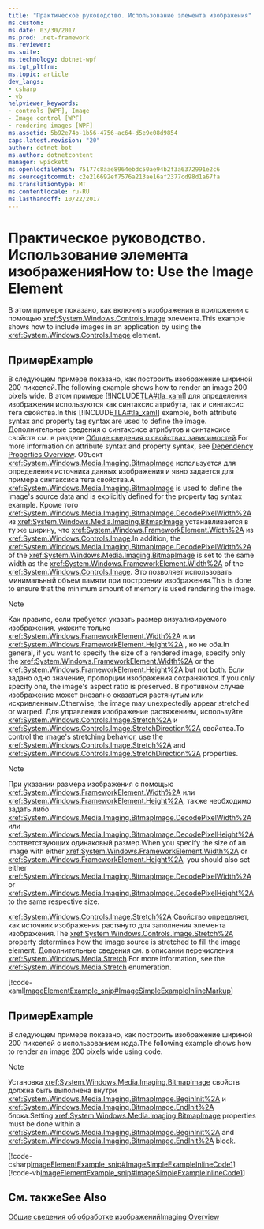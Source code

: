 ```yaml
---
title: "Практическое руководство. Использование элемента изображения"
ms.custom: 
ms.date: 03/30/2017
ms.prod: .net-framework
ms.reviewer: 
ms.suite: 
ms.technology: dotnet-wpf
ms.tgt_pltfrm: 
ms.topic: article
dev_langs:
- csharp
- vb
helpviewer_keywords:
- controls [WPF], Image
- Image control [WPF]
- rendering images [WPF]
ms.assetid: 5b92e74b-1b56-4756-ac64-d5e9e08d9854
caps.latest.revision: "20"
author: dotnet-bot
ms.author: dotnetcontent
manager: wpickett
ms.openlocfilehash: 75177c8aae8964ebdc50ae94b2f3a6372991e2c6
ms.sourcegitcommit: c2e216692ef7576a213ae16af2377cd98d1a67fa
ms.translationtype: MT
ms.contentlocale: ru-RU
ms.lasthandoff: 10/22/2017
---
```

# <a name="how-to-use-the-image-element"></a><span data-ttu-id="9dff2-102">Практическое руководство. Использование элемента изображения</span><span class="sxs-lookup"><span data-stu-id="9dff2-102">How to: Use the Image Element</span></span>
<span data-ttu-id="9dff2-103">В этом примере показано, как включить изображения в приложении с помощью <xref:System.Windows.Controls.Image> элемента.</span><span class="sxs-lookup"><span data-stu-id="9dff2-103">This example shows how to include images in an application by using the <xref:System.Windows.Controls.Image> element.</span></span>  
  
## <a name="example"></a><span data-ttu-id="9dff2-104">Пример</span><span class="sxs-lookup"><span data-stu-id="9dff2-104">Example</span></span>  
 <span data-ttu-id="9dff2-105">В следующем примере показано, как построить изображение шириной 200 пикселей.</span><span class="sxs-lookup"><span data-stu-id="9dff2-105">The following example shows how to render an image 200 pixels wide.</span></span> <span data-ttu-id="9dff2-106">В этом примере [!INCLUDE[TLA#tla_xaml](../../../../includes/tlasharptla-xaml-md.md)] для определения изображения используются как синтаксис атрибута, так и синтаксис тега свойства.</span><span class="sxs-lookup"><span data-stu-id="9dff2-106">In this [!INCLUDE[TLA#tla_xaml](../../../../includes/tlasharptla-xaml-md.md)] example, both attribute syntax and property tag syntax are used to define the image.</span></span> <span data-ttu-id="9dff2-107">Дополнительные сведения о синтаксисе атрибутов и синтаксисе свойств см. в разделе [Общие сведения о свойствах зависимостей](../../../../docs/framework/wpf/advanced/dependency-properties-overview.md).</span><span class="sxs-lookup"><span data-stu-id="9dff2-107">For more information on attribute syntax and property syntax, see [Dependency Properties Overview](../../../../docs/framework/wpf/advanced/dependency-properties-overview.md).</span></span> <span data-ttu-id="9dff2-108">Объект <xref:System.Windows.Media.Imaging.BitmapImage> используется для определения источника данных изображения и явно задается для примера синтаксиса тега свойства.</span><span class="sxs-lookup"><span data-stu-id="9dff2-108">A <xref:System.Windows.Media.Imaging.BitmapImage> is used to define the image's source data and is explicitly defined for the property tag syntax example.</span></span> <span data-ttu-id="9dff2-109">Кроме того <xref:System.Windows.Media.Imaging.BitmapImage.DecodePixelWidth%2A> из <xref:System.Windows.Media.Imaging.BitmapImage> устанавливается в ту же ширину, что <xref:System.Windows.FrameworkElement.Width%2A> из <xref:System.Windows.Controls.Image>.</span><span class="sxs-lookup"><span data-stu-id="9dff2-109">In addition, the <xref:System.Windows.Media.Imaging.BitmapImage.DecodePixelWidth%2A> of the <xref:System.Windows.Media.Imaging.BitmapImage> is set to the same width as the <xref:System.Windows.FrameworkElement.Width%2A> of the <xref:System.Windows.Controls.Image>.</span></span> <span data-ttu-id="9dff2-110">Это позволяет использовать минимальный объем памяти при построении изображения.</span><span class="sxs-lookup"><span data-stu-id="9dff2-110">This is done to ensure that the minimum amount of memory is used rendering the image.</span></span>  
  
> [!NOTE]
>  <span data-ttu-id="9dff2-111">Как правило, если требуется указать размер визуализируемого изображения, укажите только <xref:System.Windows.FrameworkElement.Width%2A> или <xref:System.Windows.FrameworkElement.Height%2A> , но не оба.</span><span class="sxs-lookup"><span data-stu-id="9dff2-111">In general, if you want to specify the size of a rendered image, specify only the <xref:System.Windows.FrameworkElement.Width%2A> or the <xref:System.Windows.FrameworkElement.Height%2A> but not both.</span></span> <span data-ttu-id="9dff2-112">Если задано одно значение, пропорции изображения сохраняются.</span><span class="sxs-lookup"><span data-stu-id="9dff2-112">If you only specify one, the image's aspect ratio is preserved.</span></span> <span data-ttu-id="9dff2-113">В противном случае изображение может внезапно оказаться растянутым или искривленным.</span><span class="sxs-lookup"><span data-stu-id="9dff2-113">Otherwise, the image may unexpectedly appear stretched or warped.</span></span> <span data-ttu-id="9dff2-114">Для управления изображение растяжением, используйте <xref:System.Windows.Controls.Image.Stretch%2A> и <xref:System.Windows.Controls.Image.StretchDirection%2A> свойства.</span><span class="sxs-lookup"><span data-stu-id="9dff2-114">To control the image's stretching behavior, use the <xref:System.Windows.Controls.Image.Stretch%2A> and <xref:System.Windows.Controls.Image.StretchDirection%2A> properties.</span></span>  
  
> [!NOTE]
>  <span data-ttu-id="9dff2-115">При указании размера изображения с помощью <xref:System.Windows.FrameworkElement.Width%2A> или <xref:System.Windows.FrameworkElement.Height%2A>, также необходимо задать либо <xref:System.Windows.Media.Imaging.BitmapImage.DecodePixelWidth%2A> или <xref:System.Windows.Media.Imaging.BitmapImage.DecodePixelHeight%2A> соответствующих одинаковый размер.</span><span class="sxs-lookup"><span data-stu-id="9dff2-115">When you specify the size of an image with either <xref:System.Windows.FrameworkElement.Width%2A> or <xref:System.Windows.FrameworkElement.Height%2A>, you should also set either <xref:System.Windows.Media.Imaging.BitmapImage.DecodePixelWidth%2A> or <xref:System.Windows.Media.Imaging.BitmapImage.DecodePixelHeight%2A> to the same respective size.</span></span>  
  
 <span data-ttu-id="9dff2-116"><xref:System.Windows.Controls.Image.Stretch%2A> Свойство определяет, как источник изображения растянуто для заполнения элемента изображения.</span><span class="sxs-lookup"><span data-stu-id="9dff2-116">The <xref:System.Windows.Controls.Image.Stretch%2A> property determines how the image source is stretched to fill the image element.</span></span> <span data-ttu-id="9dff2-117">Дополнительные сведения см. в описании перечисления <xref:System.Windows.Media.Stretch>.</span><span class="sxs-lookup"><span data-stu-id="9dff2-117">For more information, see the <xref:System.Windows.Media.Stretch> enumeration.</span></span>  
  
 [!code-xaml[ImageElementExample_snip#ImageSimpleExampleInlineMarkup](../../../../samples/snippets/csharp/VS_Snippets_Wpf/ImageElementExample_snip/CSharp/ImageSimpleExample.xaml#imagesimpleexampleinlinemarkup)]  
  
## <a name="example"></a><span data-ttu-id="9dff2-118">Пример</span><span class="sxs-lookup"><span data-stu-id="9dff2-118">Example</span></span>  
 <span data-ttu-id="9dff2-119">В следующем примере показано, как построить изображение шириной 200 пикселей с использованием кода.</span><span class="sxs-lookup"><span data-stu-id="9dff2-119">The following example shows how to render an image 200 pixels wide using code.</span></span>  
  
> [!NOTE]
>  <span data-ttu-id="9dff2-120">Установка <xref:System.Windows.Media.Imaging.BitmapImage> свойств должна быть выполнена внутри <xref:System.Windows.Media.Imaging.BitmapImage.BeginInit%2A> и <xref:System.Windows.Media.Imaging.BitmapImage.EndInit%2A> блока.</span><span class="sxs-lookup"><span data-stu-id="9dff2-120">Setting <xref:System.Windows.Media.Imaging.BitmapImage> properties must be done within a <xref:System.Windows.Media.Imaging.BitmapImage.BeginInit%2A> and <xref:System.Windows.Media.Imaging.BitmapImage.EndInit%2A> block.</span></span>  
  
 [!code-csharp[ImageElementExample_snip#ImageSimpleExampleInlineCode1](../../../../samples/snippets/csharp/VS_Snippets_Wpf/ImageElementExample_snip/CSharp/ImageSimpleExample.xaml.cs#imagesimpleexampleinlinecode1)]
 [!code-vb[ImageElementExample_snip#ImageSimpleExampleInlineCode1](../../../../samples/snippets/visualbasic/VS_Snippets_Wpf/ImageElementExample_snip/VB/ImageSimpleExample.xaml.vb#imagesimpleexampleinlinecode1)]  
  
## <a name="see-also"></a><span data-ttu-id="9dff2-121">См. также</span><span class="sxs-lookup"><span data-stu-id="9dff2-121">See Also</span></span>  
 [<span data-ttu-id="9dff2-122">Общие сведения об обработке изображений</span><span class="sxs-lookup"><span data-stu-id="9dff2-122">Imaging Overview</span></span>](../../../../docs/framework/wpf/graphics-multimedia/imaging-overview.md)
